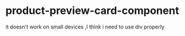 # product-preview-card-component
it doesn't work on small devices ,I think i need to use div properly
